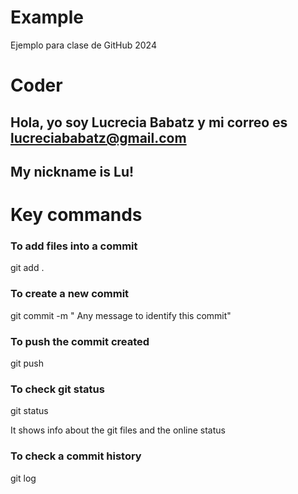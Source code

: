 # Example
Ejemplo para clase de GitHub 2024

# Coder
## Hola, yo soy Lucrecia Babatz y mi correo es lucreciababatz@gmail.com
## My nickname is Lu!



# Key commands
### To add files into a commit
git add . 

### To create a new commit 
git commit -m " Any message to identify this commit"

### To push the commit created 
git push 

### To check git status
git status

It shows info about the git files and the online status

### To check a commit history
git log 


